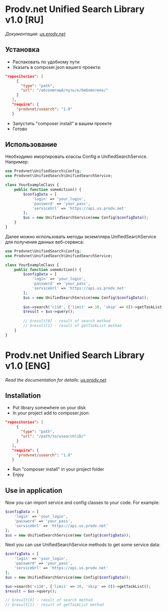 
# Prodv.net Unified Search Library v1.0 [RU]
*Документация: [us.prodv.net](https://us.prodv.net/index.php?controller=documentationController&action=index)*

## Установка

- Распаковать по удобному пути
- Указать в composer.json вашего проекта:

```json 
"repositories": [
     {
       "type": "path",
       "url": "/абсолютный/путь/к/библиотеке/"
     }
   ],
   "require": {
     "prodvnet/usearch": "1.0"
   }
```

- Запустить "composer install" в вашем проекте
- Готово

## Использование

Необходимо имортировать классы Config и UnifiedSearchService. Например:

```php
use Prodvnet\UnifiedSearch\Config;
use Prodvnet\UnifiedSearch\UnifiedSearchService;

class YourExampleClass {
    public function someAction() {
        $configData = [
            'login' => 'your_login',
            'password' => 'your_pass',
            'serviceUrl' => 'https://api.us.prodv.net'
        ];
        $us = new UnifiedSearchService(new Config($configData));
    }
}
```

Далее можно использовать методы экземпляра UnifiedSearchService для получения данных веб-сервиса:

```php
use Prodvnet\UnifiedSearch\Config;
use Prodvnet\UnifiedSearch\UnifiedSearchService;

class YourExampleClass {
    public function someAction() {
        $configData = [
            'login' => 'your_login',
            'password' => 'your_pass',
            'serviceUrl' => 'https://api.us.prodv.net'
        ];
        $us = new UnifiedSearchService(new Config($configData));
        
        $us->search('c110', ['limit' => 10, 'skip' => 0])->getTaskList();
        $result = $us->query();
        
        // $result[0] - result of search method
        // $result[1] - result of getTaskList method
    }
}
```



# Prodv.net Unified Search Library v1.0 [ENG]
*Read the documentation for details: [us.prodv.net](https://us.prodv.net/index.php?controller=documentationController&action=index)*

## Installation

- Put library somewhere on your disk
- In your project add to composer.json:

```json 
"repositories": [
     {
       "type": "path",
       "url": "/path/to/usearchlib/"
     }
   ],
   "require": {
     "prodvnet/usearch": "1.0"
   }
```

- Run "composer install" in your project folder
- Enjoy

## Use in application

Now you can import service and config classes to your code. For example:

```php
$configData = [
    'login' => 'your_login',
    'password' => 'your_pass',
    'serviceUrl' => 'https://api.us.prodv.net'
];
$us = new UnifiedSearchService(new Config($configData));
```

Next you can use UnifiedSearchService methods to get some service data:

```php
$configData = [
    'login' => 'your_login',
    'password' => 'your_pass',
    'serviceUrl' => 'https://api.us.prodv.net'
];
$us = new UnifiedSearchService(new Config($configData));

$us->search('c110', ['limit' => 10, 'skip' => 0])->getTaskList();
$result = $us->query();

// $result[0] - result of search method
// $result[1] - result of getTaskList method
```



